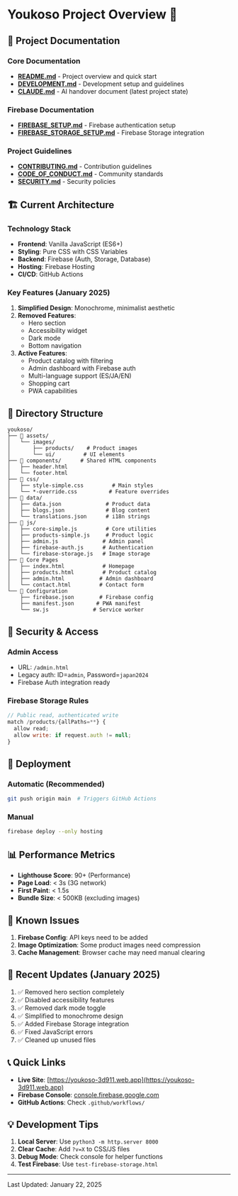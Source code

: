 # Youkoso Project Overview 🎌

## 📁 Project Documentation

### Core Documentation
- **[README.md](README.md)** - Project overview and quick start
- **[DEVELOPMENT.md](DEVELOPMENT.md)** - Development setup and guidelines
- **[CLAUDE.md](CLAUDE.md)** - AI handover document (latest project state)

### Firebase Documentation
- **[FIREBASE_SETUP.md](FIREBASE_SETUP.md)** - Firebase authentication setup
- **[FIREBASE_STORAGE_SETUP.md](FIREBASE_STORAGE_SETUP.md)** - Firebase Storage integration

### Project Guidelines
- **[CONTRIBUTING.md](CONTRIBUTING.md)** - Contribution guidelines
- **[CODE_OF_CONDUCT.md](CODE_OF_CONDUCT.md)** - Community standards
- **[SECURITY.md](SECURITY.md)** - Security policies

## 🏗️ Current Architecture

### Technology Stack
- **Frontend**: Vanilla JavaScript (ES6+)
- **Styling**: Pure CSS with CSS Variables
- **Backend**: Firebase (Auth, Storage, Database)
- **Hosting**: Firebase Hosting
- **CI/CD**: GitHub Actions

### Key Features (January 2025)
1. **Simplified Design**: Monochrome, minimalist aesthetic
2. **Removed Features**: 
   - Hero section
   - Accessibility widget
   - Dark mode
   - Bottom navigation
3. **Active Features**:
   - Product catalog with filtering
   - Admin dashboard with Firebase auth
   - Multi-language support (ES/JA/EN)
   - Shopping cart
   - PWA capabilities

## 📂 Directory Structure

```
youkoso/
├── 📁 assets/
│   └── images/
│       ├── products/    # Product images
│       └── ui/         # UI elements
├── 📁 components/      # Shared HTML components
│   ├── header.html
│   └── footer.html
├── 📁 css/
│   ├── style-simple.css         # Main styles
│   └── *-override.css          # Feature overrides
├── 📁 data/
│   ├── data.json              # Product data
│   ├── blogs.json             # Blog content
│   └── translations.json      # i18n strings
├── 📁 js/
│   ├── core-simple.js         # Core utilities
│   ├── products-simple.js     # Product logic
│   ├── admin.js              # Admin panel
│   ├── firebase-auth.js      # Authentication
│   └── firebase-storage.js   # Image storage
├── 📄 Core Pages
│   ├── index.html            # Homepage
│   ├── products.html         # Product catalog
│   ├── admin.html           # Admin dashboard
│   └── contact.html         # Contact form
└── 📄 Configuration
    ├── firebase.json        # Firebase config
    ├── manifest.json       # PWA manifest
    └── sw.js              # Service worker
```

## 🔐 Security & Access

### Admin Access
- URL: `/admin.html`
- Legacy auth: ID=`admin`, Password=`japan2024`
- Firebase Auth integration ready

### Firebase Storage Rules
```javascript
// Public read, authenticated write
match /products/{allPaths=**} {
  allow read;
  allow write: if request.auth != null;
}
```

## 🚀 Deployment

### Automatic (Recommended)
```bash
git push origin main  # Triggers GitHub Actions
```

### Manual
```bash
firebase deploy --only hosting
```

## 📊 Performance Metrics

- **Lighthouse Score**: 90+ (Performance)
- **Page Load**: < 3s (3G network)
- **First Paint**: < 1.5s
- **Bundle Size**: < 500KB (excluding images)

## 🐛 Known Issues

1. **Firebase Config**: API keys need to be added
2. **Image Optimization**: Some product images need compression
3. **Cache Management**: Browser cache may need manual clearing

## 🔄 Recent Updates (January 2025)

1. ✅ Removed hero section completely
2. ✅ Disabled accessibility features
3. ✅ Removed dark mode toggle
4. ✅ Simplified to monochrome design
5. ✅ Added Firebase Storage integration
6. ✅ Fixed JavaScript errors
7. ✅ Cleaned up unused files

## 📞 Quick Links

- **Live Site**: [https://youkoso-3d911.web.app](https://youkoso-3d911.web.app)
- **Firebase Console**: [console.firebase.google.com](https://console.firebase.google.com)
- **GitHub Actions**: Check `.github/workflows/`

## 💡 Development Tips

1. **Local Server**: Use `python3 -m http.server 8000`
2. **Clear Cache**: Add `?v=X` to CSS/JS files
3. **Debug Mode**: Check console for helper functions
4. **Test Firebase**: Use `test-firebase-storage.html`

---

Last Updated: January 22, 2025